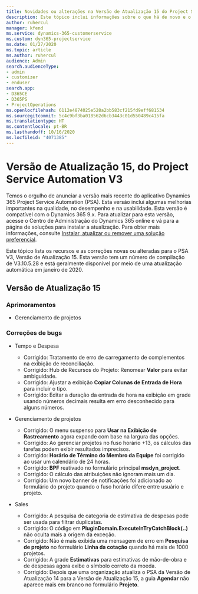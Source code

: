 ```yaml
---
title: Novidades ou alterações na Versão de Atualização 15 do Project Service Automation V3
description: Este tópico inclui informações sobre o que há de novo e o que foi alterado na Versão da Atualização 15 do Project Service Automation V3.
author: ruhercul
manager: kfend
ms.service: dynamics-365-customerservice
ms.custom: dyn365-projectservice
ms.date: 01/27/2020
ms.topic: article
ms.author: ruhercul
audience: Admin
search.audienceType:
- admin
- customizer
- enduser
search.app:
- D365CE
- D365PS
- ProjectOperations
ms.openlocfilehash: 6112e4874025e528a2bb583cf215fd9eff681534
ms.sourcegitcommit: 5c4c9bf3ba018562d6cb3443c01d550489c415fa
ms.translationtype: HT
ms.contentlocale: pt-BR
ms.lasthandoff: 10/16/2020
ms.locfileid: "4071385"
---
```

# <a name="project-service-automation-update-release-15-v3"></a>Versão de Atualização 15, do Project Service Automation V3

Temos o orgulho de anunciar a versão mais recente do aplicativo Dynamics 365 Project Service Automation (PSA). Esta versão inclui algumas melhorias importantes na qualidade, no desempenho e na usabilidade. Esta versão é compatível com o Dynamics 365 9.x. Para atualizar para esta versão, acesse o Centro de Administração do Dynamics 365 online e vá para a página de soluções para instalar a atualização. Para obter mais informações, consulte [Instalar, atualizar ou remover uma solução preferencial](https://docs.microsoft.com/power-platform/admin/install-remove-preferred-solution).

Este tópico lista os recursos e as correções novas ou alteradas para o PSA V3, Versão de Atualização 15. Esta versão tem um número de compilação de V3.10.5.28 e está geralmente disponível por meio de uma atualização automática em janeiro de 2020.

## <a name="update-release-15"></a>Versão de Atualização 15 

### <a name="enhancements"></a>Aprimoramentos

- Gerenciamento de projetos

### <a name="bug-fixes"></a>Correções de bugs

- Tempo e Despesa

  - Corrigido: Tratamento de erro de carregamento de complementos na exibição de reconciliação.
  - Corrigido: Hub de Recursos do Projeto: Renomear **Valor** para evitar ambiguidade.
  - Corrigido: Ajustar a exibição **Copiar Colunas de Entrada de Hora** para incluir o tipo.
  - Corrigido: Editar a duração da entrada de hora na exibição em grade usando números decimais resulta em erro desconhecido para alguns números.

- Gerenciamento de projetos

  - Corrigido: O menu suspenso para **Usar na Exibição de Rastreamento** agora expande com base na largura das opções.
  - Corrigido: Ao gerenciar projetos no fuso horário +13, os cálculos das tarefas podem exibir resultados imprecisos.
  - Corrigido: **Horário de Término do Membro da Equipe** foi corrigido ao usar um calendário de 24 horas.
  - Corrigido: **BPF** reativado no formulário principal **msdyn_project**.
  - Corrigido: O cálculo das atribuições não ignoram mais um dia.
  - Corrigido: Um novo banner de notificações foi adicionado ao formulário do projeto quando o fuso horário difere entre usuário e projeto.

- Sales

  - Corrigido: A pesquisa de categoria de estimativa de despesas pode ser usada para filtrar duplicatas.
  - Corrigido: O código em **PluginDomain.ExecuteInTryCatchBlock(..)** não oculta mais a origem da exceção.
  - Corrigido: Não é mais exibida uma mensagem de erro em **Pesquisa de projeto** no formulário **Linha da cotação** quando há mais de 1000 projetos.
  - Corrigido: A grade **Estimativas** para estimativas de mão-de-obra e de despesas agora exibe o símbolo correto da moeda.
  - Corrigido: Depois que uma organização atualiza o PSA da Versão de Atualização 14 para a Versão de Atualização 15, a guia **Agendar** não aparece mais em branco no formulário **Projeto**.
